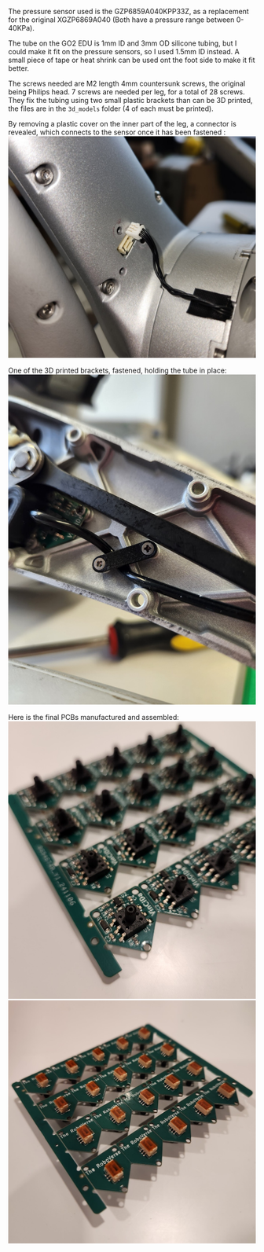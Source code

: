 The pressure sensor used is the GZP6859A040KPP33Z, as a replacement for the original XGZP6869A040 (Both have a pressure range between 0-40KPa).



The tube on the GO2 EDU is 1mm ID and 3mm OD silicone tubing, but I could make it fit on the pressure sensors, so I used 1.5mm ID instead. A small piece of tape or heat shrink can be used ont the foot side to make it fit better.

The screws needed are M2 length 4mm countersunk screws, the original being Philips head. 7 screws are needed per leg, for a total of 28 screws. They fix the tubing using two small plastic brackets than can be 3D printed, the files are in the `3d_models` folder (4 of each must be printed).


By removing a plastic cover on the inner part of the leg, a connector is revealed, which connects to the sensor once it has been fastened : 
![Connector](Images/Connection.jpg)


One of the 3D printed brackets, fastened, holding the tube in place:
![Connector](Images/Mounted.jpg)


Here is the final PCBs manufactured and assembled:
![Front view of the panel](Images/FrontPanel.jpg)
![Back view of the panel](Images/BackPanel.jpg)





